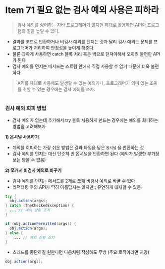 # Item 71 필요 없는 검사 예외 사용은 피하라
> 검사 예외를 싫어하는 자바 프로그래머가 많지만 제대로 활용하면 API롸 프로그램의 질을 높일 수 있다.

- 결과를 코드로 반환하거나 비검사 예외를 던지는 것과 달리 검사 예외는 문제를 프로그래머가 처리하여 안정성을 높이게 해준다
- 물론 과하게 사용하면 catch 블록 처리 혹은 밖으로 던져야해서 오히려 불편한 API가 된다
- 검사 예외를 던지는 메서드는 스트림 안에서 직접 사용할 수 없기 때문에 더욱 불편하다

> API를 제대로 사용해도 발생할 수 있는 예외거나, 프로그래머가 의미 있는 조취를 취할 수 있는 경우에는 검사 예외를 쓰자.

#
### 검사 예외 회피 방법
- 검사 예외가 없는데 추가해서 try 블록 사용하게 만드는 경우에는 예외를 회피하는 방법을 고려해보자

__1) 옵셔널 사용하기__
- 예외를 회피하는 가장 쉬운 방법은 결과 타입을 담은 `옵셔널` 을 반환하는 것
- 검사 예외를 던지는 대신 단순히 빈 옵셔널을 반환하면 된다 (예외가 발생한 부가정보는 담을 수 없음)

__2) 쪼개서 비검사 예외로 바꾸기__
- 검사 예외를 던지는 메서드를 2개로 쪼개 비검사 예외로 바꿀 수 있다
- 리팩터링 후의 API가 딱히 아름답지는 않지만;; 유연하게 대처할 수 있음
```java
try {
  obj.action(args);
} catch (TheCheckedException) {
  ... // 예외 상황 조치
}
```
```java
if (obj.actionPermitted(args)) {
  obj.action(args);
} else {
    ... // 예외 상황 조치
}
```
- 스레드를 중단하길 원한다면 다음처럼 작성해도 무방 (주요 로직이라면 지양)
```java
obj.action(args);
```
